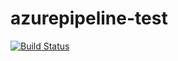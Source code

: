 # azurepipeline-test

[![Build Status](https://dev.azure.com/thekuwayama/azurepipeline-test/_apis/build/status/thekuwayama.azurepipeline-test?branchName=master)](https://dev.azure.com/thekuwayama/azurepipeline-test/_build/latest?definitionId=1&branchName=master)
